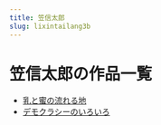 ```yaml
---
title: 笠信太郎
slug: lixintailang3b
---
```


# 笠信太郎の作品一覧

- [乳と蜜の流れる地](rutominoliurerudi6c)
- [デモクラシーのいろいろ](demokurashinoiroiro13)
